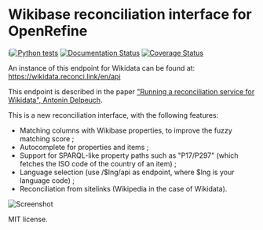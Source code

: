 Wikibase reconciliation interface for OpenRefine 
================================================
i[![Python tests](https://github.com/wetneb/openrefine-wikibase/actions/workflows/tests.yml/badge.svg)](https://github.com/wetneb/openrefine-wikibase/actions/workflows/tests.yml) [![Documentation Status](https://readthedocs.org/projects/openrefine-wikibase/badge/?version=latest)](https://openrefine-wikibase.readthedocs.io/en/latest/?badge=latest) [![Coverage Status](https://coveralls.io/repos/github/wetneb/openrefine-wikidata/badge.svg?branch=master)](https://coveralls.io/github/wetneb/openrefine-wikidata?branch=master)


An instance of this endpoint for Wikidata can be found at:
https://wikidata.reconci.link/en/api

This endpoint is described in the paper ["Running a reconciliation service for Wikidata", Antonin Delpeuch](http://ceur-ws.org/Vol-2773/paper-17.pdf).

This is a new reconciliation interface, with the following features:
* Matching columns with Wikibase properties, to improve the fuzzy
  matching score ;
* Autocomplete for properties and items ;
* Support for SPARQL-like property paths such as "P17/P297" (which fetches the ISO code of the country of an item) ;
* Language selection (use /$lng/api as endpoint, where $lng is your
  language code) ;
* Reconciliation from sitelinks (Wikipedia in the case of Wikidata).

![Screenshot](https://wdreconcile.toolforge.org/static/screenshot_items.png)

MIT license.


